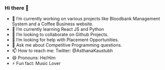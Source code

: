 ### Hi there 👋

- 🔭 I’m currently working on various projects like Bloodbank Management System and a Coffee Business website.
- 🌱 I’m currently learning React JS and Python
- 👯 I’m looking to collaborate on Github Projects. 
- 🤔 I’m looking for help with Placement Opportunities.
- 💬 Ask me about Competitive Programming questions. 
- 📫 How to reach me: Twitter: @AsthanaKaustubh
- 😄 Pronouns: He/Him
- ⚡ Fun fact: Music Lover
